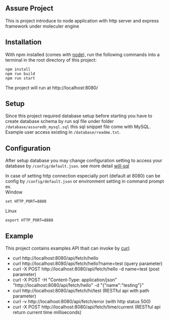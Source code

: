 ## Assure Project

This is project introduce to node application with http server and express framework under moleculer engine

## Installation

With npm installed (comes with [node](https://nodejs.org/en/)), run the following commands into a terminal in the root directory of this project:

```shell
npm install
npm run build
npm run start
```

The project will run at http://localhost:8080/

## Setup
Since this project required database setup before starting you have to create database schema by run sql file under folder `/database/assuredb_mysql.sql` this sql snippet file come with MySQL. Example user access existing in `/database/readme.txt`.

## Configuration
After setup database you may change configuration setting to access your database by `/config/default.json`. see more detail [will-sql](https://github.com/willsofts/will-sql)

In case of setting http connection especially port (default at 8080) can be config by `/config/default.json` or environment setting in command prompt \
ex. \
Window 

    set HTTP_PORT=8888 

Linux 

    export HTTP_PORT=8888 

## Example

This project contains examples API thait can invoke by [curl](https://curl.se/download.html):

* curl http://localhost:8080/api/fetch/hello 
* curl http://localhost:8080/api/fetch/hello?name=test  (query parameter)
* curl -X POST http://localhost:8080/api/fetch/hello -d name=test  (post parameter)
* curl -X POST -H "Content-Type: application/json" "http://localhost:8080/api/fetch/hello" -d "{\"name\":\"testing\"}"
* curl http://localhost:8080/api/fetch/hi/test (RESTful api with path parameter)
* curl -v http://localhost:8080/api/fetch/error (with http status 500)
* curl -X POST http://localhost:8080/api/fetch/time/current (RESTful api return current time milliseconds)

